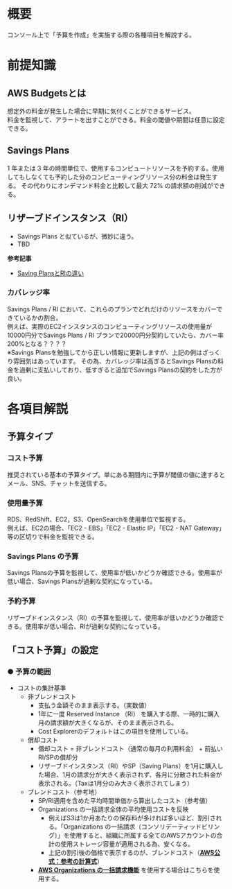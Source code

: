 # 概要
コンソール上で「予算を作成」を実施する際の各種項目を解説する。

# 前提知識
## AWS Budgetsとは
想定外の料金が発生した場合に早期に気付くことができるサービス。  
料金を監視して、アラートを出すことができる。料金の閾値や期間は任意に設定できる。

## Savings Plans
1 年または 3 年の時間単位で、使用するコンピュートリソースを予約する。使用してもしなくても予約した分のコンピューティングリソース分の料金は発生する。
その代わりにオンデマンド料金と比較して最大 72% の請求額の削減ができる。

## リザーブドインスタンス（RI）
- Savings Plans と似ているが、微妙に違う。  
- TBD  

**参考記事**  
- [Saving PlansとRIの違い](https://cloudnavi.nhn-techorus.com/archives/1738)

### カバレッジ率
Savings Plans / RI において、これらのプランでどれだけのリソースをカバーできているかの割合。  
例えば、実際のEC2インスタンスのコンピューティングリソースの使用量が10000円分でSavings Plans / RI プランで20000円分契約していたら、カバー率200%となる？？？？  
※Savings Plansを勉強してから正しい情報に更新しますが、上記の例はざっくり雰囲気はあっています。
その為、カバレッジ率は高ぎるとSavings Plansの料金を過剰に支払いしており、低すぎると追加でSavings Plansの契約をした方が良い。 

# 各項目解説
## 予算タイプ
### コスト予算
推奨されている基本の予算タイプ。単にある期間内に予算が閾値の値に達するとメール、SNS、チャットを送信する。

### 使用量予算
RDS、RedShift、EC2，S3、OpenSearchを使用単位で監視する。  
例えば、EC2の場合、「EC2 - EBS」「EC2 - Elastic IP」「EC2 - NAT Gateway」等の区切りで料金を監視できる。

### Savings Plans の予算
Savings Plansの予算を監視して、使用率が低いかどうか確認できる。使用率が低い場合、Savings Plansが過剰な契約になっている。

### 予約予算
リザーブドインスタンス（RI）の予算を監視して、使用率が低いかどうか確認できる。使用率が低い場合、RIが過剰な契約になっている。

## 「コスト予算」の設定
### ● 予算の範囲
- コストの集計基準
  - 非ブレンドコスト
    - 支払う金額そのまま表示する。（実数値）
    - 1年に一度 Reserved Instance （RI） を購入する際、一時的に購入月の請求額が大きくなるが、そのまま表示される。
    - Cost Explorerのデフォルトはこの項目を使用している。
  - 償却コスト
    - 償却コスト = 非ブレンドコスト（通常の毎月の利用料金） + 前払いRI/SPの償却分
    - リザーブドインスタンス（RI）やSP（Saving Plans）を1月に購入した場合、1月の請求分が大きく表示されず、各月に分散された料金が表示される。（Taxは1月分のみ大きく表示されてしまう）
  - ブレンドコスト（参考地）
    - SP/RI適用を含めた平均時間単価から算出したコスト（参考値）
    - Organizations の一括請求全体の平均使用コストを反映
      - 例えばS3は1か月あたりの保存料が多ければ多いほど、割引される。「Organizations の一括請求（コンソリデーティッドビリング）」を使用すると、組織に所属する全てのAWSアカウントの合計の使用ストレージ容量が適用される為、安くなる。
      - 上記の割引後の価格で表示するのが、ブレンドコスト（[**AWS公式：参考の計算式**](https://docs.aws.amazon.com/ja_jp/awsaccountbilling/latest/aboutv2/con-bill-blended-rates.html#Blended_CB)）
    - [**AWS Organizations の一括請求機能**](https://github.com/adgjmptwgw/aws-practice/blob/main/src/basics/organizations/note/%E3%83%A1%E3%83%A2.md#organizations-%E3%81%AE%E4%B8%80%E6%8B%AC%E8%AB%8B%E6%B1%82%E6%A9%9F%E8%83%BD) を使用する場合はこちらを使用する。


